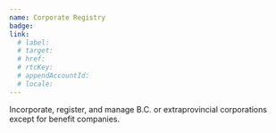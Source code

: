 ```yaml
---
name: Corporate Registry
badge:
link:
  # label:
  # target:
  # href: 
  # rtcKey:
  # appendAccountId:
  # locale:
---
```


Incorporate, register, and manage B.C. or extraprovincial corporations except for benefit companies.